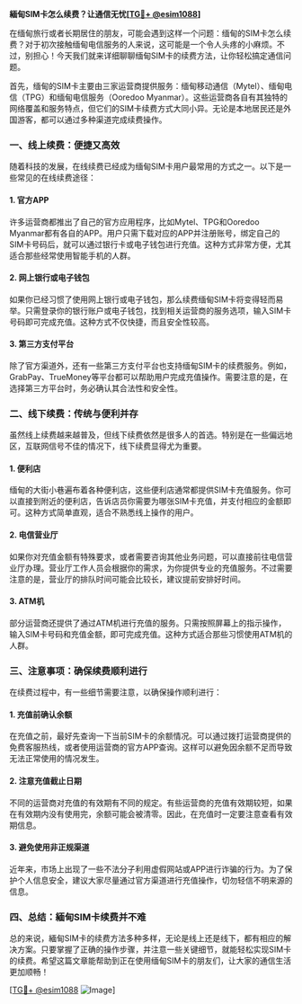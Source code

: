 **緬甸SIM卡怎么续费？让通信无忧[[TG💪+ @esim1088](https://t.me/s/esim1088)]**

在缅甸旅行或者长期居住的朋友，可能会遇到这样一个问题：缅甸的SIM卡怎么续费？对于初次接触缅甸电信服务的人来说，这可能是一个令人头疼的小麻烦。不过，别担心！今天我们就来详细聊聊缅甸SIM卡的续费方法，让你轻松搞定通信问题。

首先，缅甸的SIM卡主要由三家运营商提供服务：缅甸移动通信（Mytel）、缅甸电信（TPG）和缅甸电信服务（Ooredoo Myanmar）。这些运营商各自有其独特的网络覆盖和服务特点，但它们的SIM卡续费方式大同小异。无论是本地居民还是外国游客，都可以通过多种渠道完成续费操作。

### **一、线上续费：便捷又高效**

随着科技的发展，在线续费已经成为缅甸SIM卡用户最常用的方式之一。以下是一些常见的在线续费途径：

#### **1. 官方APP**
许多运营商都推出了自己的官方应用程序，比如Mytel、TPG和Ooredoo Myanmar都有各自的APP。用户只需下载对应的APP并注册账号，绑定自己的SIM卡号码后，就可以通过银行卡或电子钱包进行充值。这种方式非常方便，尤其适合那些经常使用智能手机的人群。

#### **2. 网上银行或电子钱包**
如果你已经习惯了使用网上银行或电子钱包，那么续费缅甸SIM卡将变得轻而易举。只需登录你的银行账户或电子钱包，找到相关运营商的服务选项，输入SIM卡号码即可完成充值。这种方式不仅快捷，而且安全性较高。

#### **3. 第三方支付平台**
除了官方渠道外，还有一些第三方支付平台也支持缅甸SIM卡的续费服务。例如，GrabPay、TrueMoney等平台都可以帮助用户完成充值操作。需要注意的是，在选择第三方平台时，务必确认其合法性和安全性。

### **二、线下续费：传统与便利并存**

虽然线上续费越来越普及，但线下续费依然是很多人的首选。特别是在一些偏远地区，互联网信号不佳的情况下，线下续费显得尤为重要。

#### **1. 便利店**
缅甸的大街小巷遍布着各种便利店，这些便利店通常都提供SIM卡充值服务。你可以直接到附近的便利店，告诉店员你需要为哪张SIM卡充值，并支付相应的金额即可。这种方式简单直观，适合不熟悉线上操作的用户。

#### **2. 电信营业厅**
如果你对充值金额有特殊要求，或者需要咨询其他业务问题，可以直接前往电信营业厅办理。营业厅工作人员会根据你的需求，为你提供专业的充值服务。不过需要注意的是，营业厅的排队时间可能会比较长，建议提前安排好时间。

#### **3. ATM机**
部分运营商还提供了通过ATM机进行充值的服务。只需按照屏幕上的指示操作，输入SIM卡号码和充值金额，即可完成充值。这种方式适合那些习惯使用ATM机的人群。

### **三、注意事项：确保续费顺利进行**

在续费过程中，有一些细节需要注意，以确保操作顺利进行：

#### **1. 充值前确认余额**
在充值之前，最好先查询一下当前SIM卡的余额情况。可以通过拨打运营商提供的免费客服热线，或者使用运营商的官方APP查询。这样可以避免因余额不足而导致无法正常使用的情况发生。

#### **2. 注意充值截止日期**
不同的运营商对充值的有效期有不同的规定。有些运营商的充值有效期较短，如果在有效期内没有使用完，余额可能会被清零。因此，在充值时一定要注意查看有效期信息。

#### **3. 避免使用非正规渠道**
近年来，市场上出现了一些不法分子利用虚假网站或APP进行诈骗的行为。为了保护个人信息安全，建议大家尽量通过官方渠道进行充值操作，切勿轻信不明来源的信息。

### **四、总结：緬甸SIM卡续费并不难**

总的来说，緬甸SIM卡的续费方法多种多样，无论是线上还是线下，都有相应的解决方案。只要掌握了正确的操作步骤，并注意一些关键细节，就能轻松实现SIM卡的续费。希望这篇文章能帮助到正在使用缅甸SIM卡的朋友们，让大家的通信生活更加顺畅！

[[TG💪+ @esim1088](https://t.me/s/esim1088) ![Image](https://i.postimg.cc/4NQfJmqS/Snipaste-2025-05-13-00-14-12.png)]
